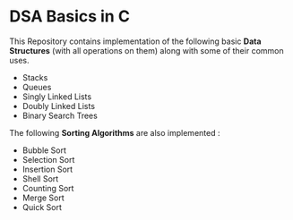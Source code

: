 # DSA Basics in C

This Repository contains implementation of the following basic **Data Structures** (with all operations on them) along with some of their common uses.
* Stacks
* Queues
* Singly Linked Lists
* Doubly Linked Lists
* Binary Search Trees

The following **Sorting Algorithms** are also implemented :
* Bubble Sort
* Selection Sort
* Insertion Sort
* Shell Sort
* Counting Sort
* Merge Sort
* Quick Sort

